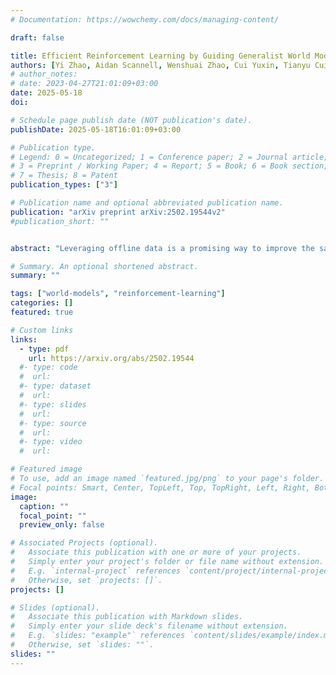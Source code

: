 ```yaml
---
# Documentation: https://wowchemy.com/docs/managing-content/

draft: false

title: Efficient Reinforcement Learning by Guiding Generalist World Models with Non-Curated Data
authors: [Yi Zhao, Aidan Scannell, Wenshuai Zhao, Cui Yuxin, Tianyu Cui, Le Chen, Arno Solin, Juho Kannala, Joni Pajarinen]
# author_notes:
# date: 2023-04-27T21:01:09+03:00
date: 2025-05-18
doi: 

# Schedule page publish date (NOT publication's date).
publishDate: 2025-05-18T16:01:09+03:00

# Publication type.
# Legend: 0 = Uncategorized; 1 = Conference paper; 2 = Journal article;
# 3 = Preprint / Working Paper; 4 = Report; 5 = Book; 6 = Book section;
# 7 = Thesis; 8 = Patent
publication_types: ["3"]

# Publication name and optional abbreviated publication name.
publication: "arXiv preprint arXiv:2502.19544v2"
#publication_short: ""


abstract: "Leveraging offline data is a promising way to improve the sample efficiency of online reinforcement learning (RL). This paper expands the pool of usable data for offline-to-online RL by leveraging abundant non-curated data that is reward free, of mixed quality, and collected across multiple embodiments. Although learning a world model appears promising for utilizing such data, we find that naive fine-tuning fails to accelerate RL training on many tasks. Through careful investigation, we attribute this failure to the distributional shift between offline and online data during fine-tuning. To address this issue and effectively use the offline data, we propose two essential techniques: i) experience rehearsal and ii) execution guidance. With these modifications, the non-curated offline data substantially improves RL’s sample efficiency. Under limited sample budgets, our method achieves a 102.8% relative improvement in aggregate score over learning from-scratch baselines across 72 visuomotor tasks spanning 6 embodiments. On challenging tasks such as locomotion and robotic manipulation, it outperforms prior methods that utilize offline data by a decent margin."

# Summary. An optional shortened abstract.
summary: ""

tags: ["world-models", "reinforcement-learning"]
categories: []
featured: true

# Custom links
links:
  - type: pdf
    url: https://arxiv.org/abs/2502.19544
  #- type: code
  #  url: 
  #- type: dataset
  #  url: 
  #- type: slides
  #  url: 
  #- type: source
  #  url: 
  #- type: video
  #  url: 

# Featured image
# To use, add an image named `featured.jpg/png` to your page's folder. 
# Focal points: Smart, Center, TopLeft, Top, TopRight, Left, Right, BottomLeft, Bottom, BottomRight.
image:
  caption: ""
  focal_point: ""
  preview_only: false

# Associated Projects (optional).
#   Associate this publication with one or more of your projects.
#   Simply enter your project's folder or file name without extension.
#   E.g. `internal-project` references `content/project/internal-project/index.md`.
#   Otherwise, set `projects: []`.
projects: []

# Slides (optional).
#   Associate this publication with Markdown slides.
#   Simply enter your slide deck's filename without extension.
#   E.g. `slides: "example"` references `content/slides/example/index.md`.
#   Otherwise, set `slides: ""`.
slides: ""
---
```

